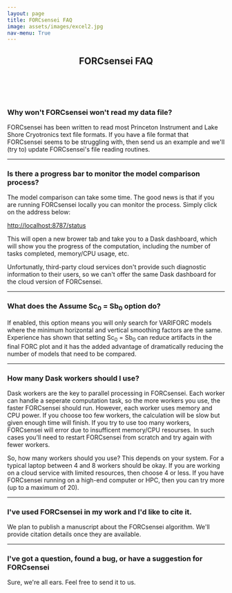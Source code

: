 ```yaml
---
layout: page
title: FORCsensei FAQ
image: assets/images/excel2.jpg
nav-menu: True
---
```



<!-- Main -->
<div id="main" class="alt">

<!-- One -->
<section id="one">
	<div class="inner">
		<header class="major">
			<h1>FORCsensei FAQ</h1>
		</header>

<!-- Content -->
<p>&nbsp;</p>
<p><h3>Why won't FORCsensei won't read my data file?</h3></p>
<p>FORCsensei has been written to read most Princeton Instrument and Lake Shore Cryotronics text file formats. If you have a file format that FORCsensei seems to be struggling with, then send us an example and we'll (try to) update FORCsensei's file reading routines.</p>
<hr />
<p><h3>Is there a progress bar to monitor the model comparison process?</h3></p>
<p>The model comparison can take some time. The good news is that if you are running FORCsensei locally you can monitor the process. Simply click on the address below:</p>
<p><a class="reference external" href="http://localhost:8787/status" target="_blank">http://localhost:8787/status</a></p>
<p>This will open a new brower tab and take you to a Dask dashboard, which will show you the progress of the computation, including the number of tasks completed, memory/CPU usage, etc.&nbsp;</p>
<p>Unfortunatly, third-party cloud services don't provide such diagnostic information to their users, so we can't offer the same Dask dashboard for the cloud version of FORCsensei.</p>
<hr />
<p><h3>What does the Assume Sc<sub>0</sub> = Sb<sub>0</sub> option do?</h3></p>
<p>If enabled, this option means you will only search for VARIFORC models where the minimum horizontal and vertical smoothing factors are the same. Experience has shown that setting&nbsp;Sc<sub>0</sub> = Sb<sub>0</sub> can reduce artifacts in the final FORC plot and it has the added advantage of dramatically reducing the number of models that need to be compared.</p>
<hr />
<p><h3>How many Dask workers should I use?</h3></p>
<p>Dask workers are the key to parallel processing in FORCsensei. Each worker can handle a seperate computation task, so the more workers you use, the faster FORCsensei should run. However, each worker uses memory and CPU power. If you choose too few workers, the calculation will be slow but given enough time will finish. If you try to use too many workers, FORCsensei will error due to insufficent memory/CPU resourses. In such cases you'll need to restart FORCsensei from scratch and try again with fewer workers.</p>
<p>So, how many workers should you use? This depends on your system. For a typical laptop between 4 and 8 workers should be okay. If you are working on a cloud service with limited resources, then choose 4 or less. If you have FORCsensei running on a high-end computer or HPC, then you can try more (up to a maximum of 20).</p>
<hr />
<p><h3>I've used FORCsensei in my work and I'd like to cite it.</h3></p>
<p>We plan to publish a manuscript about the FORCsensei algorithm. We'll provide citation details once they are available.</p>
<hr />
<p><h3>I've got a question, found a bug, or have a suggestion for FORCsensei</h3></p>
<p>Sure, we're all ears. Feel free to send it to us.</p>

